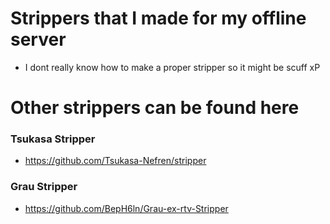 # Strippers that I made for my offline server
- I dont really know how to make a proper stripper so it might be scuff xP

# Other strippers can be found here
### Tsukasa Stripper
- https://github.com/Tsukasa-Nefren/stripper

### Grau Stripper
- https://github.com/BepH6ln/Grau-ex-rtv-Stripper

